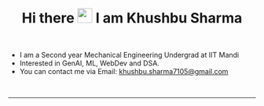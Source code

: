 <h1 align = "center"> Hi there <img src="https://raw.githubusercontent.com/MartinHeinz/MartinHeinz/master/wave.gif" width="30px"> I am Khushbu Sharma </h1>
<br />

- I am a Second year Mechanical Engineering Undergrad at IIT Mandi
- Interested in GenAI, ML, WebDev and DSA.
- You can contact me via Email: khushbu.sharma7105@gmail.com


<br />

<hr />

<br />

<div align = "center" style="display: flex; flex-direction: row;">
</div>
